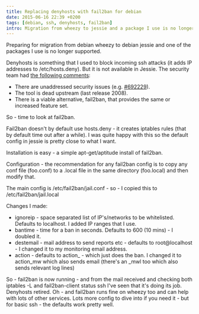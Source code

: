 ```yaml
---
title: Replacing denyhosts with fail2ban for debian
date: 2015-06-16 22:39 +0200
tags: [debian, ssh, denyhosts, fail2ban]
intro: Migration from wheezy to jessie and a package I use is no longer available
---
```


Preparing for migration from debian wheezy to debian jessie and one of the packages I use is no longer supported.

Denyhosts is something that I used to block incoming ssh attacks (it adds IP addresses to /etc/hosts.deny). But it is not available in Jessie. The security team had [the following comments](https://bugs.debian.org/cgi-bin/bugreport.cgi?bug=732712):

- There are unaddressed security issues (e.g. [#692229](https://bugs.debian.org/cgi-bin/bugreport.cgi?bug=692229)).
- The tool is dead upstream (last release 2008).
- There is a viable alternative, fail2ban, that provides the same or increased feature set.

So - time to look at fail2ban.

Fail2ban doesn't by default use hosts.deny - it creates iptables rules (that by default time out after a while). I was quite happy with this so the default config in jessie is pretty close to what I want.

Installation is easy - a simple apt-get/aptitude install of fail2ban.

Configuration - the recommendation for any fail2ban config is to copy any conf file (foo.conf) to a .local file in the same directory (foo.local) and then modify that.

The main config is /etc/fail2ban/jail.conf - so - I copied this to /etc/fail2ban/jail.local

Changes I made:

- ignoreip - space separated list of IP's/networks to be whitelisted. Defaults to localhost. I added IP ranges that I use.
- bantime - time for a ban in seconds. Defaults to 600 (10 mins) - I doubled it.
- destemail - mail address to send reports etc - defaults to root@localhost - I changed it to my monitoring email address.
- action - defaults to action\_ - which just does the ban. I changed it to action_mw which also sends email (there's an \_mwl too which also sends relevant log lines)

So - fail2ban is now running - and from the mail received and checking both iptables -L and fail2ban-client status ssh I've seen that it's doing its job. Denyhosts retired. Oh - and fail2ban runs fine on wheezy too and can help with lots of other services. Lots more config to dive into if you need it - but for basic ssh - the defaults work pretty well.
